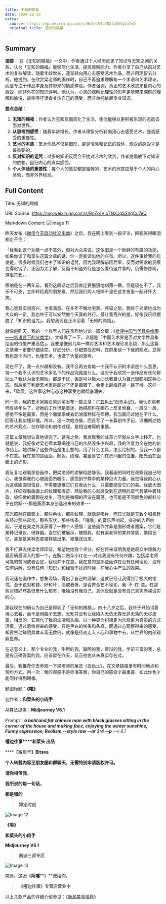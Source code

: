 ```yaml
---
title: 无知的赐福
date: 2024-12-20
extra:
  source: https://mp.weixin.qq.com/s/BnZo1VIo7NXJqSSVgCu7eQ
  original_title: 无知的赐福
---
```

## Summary
**摘要**：
在《无知的赐福》一文中，作者通过个人经历反思了知识与无知之间的关系，认为「无知的赐福」能够简化生活，提高观察能力。作者分享了自己从前对艺术的复杂解读，随着年龄增长，逐渐转向用心去感受艺术作品，而非用理智去分析。他提到，在欣赏梁老师的画作时，自己不再追求理解每一个术语和艺术理论，而是专注于作品本身及其带来的情感体验。作者强调，真正的艺术欣赏来自内心的感受，而非外在的知识评判。他认为，心灵的观察比理性的思考更能带来深刻的理解和愉悦，最终呼吁读者关注自己的感受，而非单纯依赖专业知识。

**要点总结**：
1. **无知的赐福**：作者认为无知反而简化了生活，使他能够以更积极乐观的态度去面对世界。
2. **从思考到感受**：随着年龄增长，作者从理智分析转向用心去感受艺术，强调感受的重要性。
3. **艺术的本质**：艺术作品不仅是图形，更是情感和记忆的载体，观众的感受才是最重要的。
4. **反对知识的诅咒**：过多的知识反而会干扰对艺术的欣赏，作者提倡放下对知识的依赖，回归内心的真实感受。
5. **个人体验的重要性**：每个人的感受都是独特的，艺术的欣赏应基于个人的内心体验，而非外界标准。
## Full Content
Title: 无知的赐福

URL Source: https://mp.weixin.qq.com/s/BnZo1VIo7NXJqSSVgCu7eQ

Markdown Content:
![Image 11](https://mmbiz.qpic.cn/mmbiz_jpg/Ia6gU9JNtko5CLoc5Wbh3pmm6QxKZqjw3H9eYPHQvGm29X7hK49RZibYmhVkUYUtbdib1WGvlQfAqQwWwKO078aA/640?wx_fmt=jpeg&from=appmsg)

昨天发布《[微信今天启动社交电商](https://mp.weixin.qq.com/s?__biz=MjM5MjAzODU2MA==&mid=2652801939&idx=1&sn=3aeafd6a97b53e15507c533b1df26b01&scene=21#wechat_redirect)》之后，我在网上看到一段评论，把我笑得眼泪都止不住：

「我看到这个功能一点不意外，但对大众来说，这依旧是一个新鲜的有趣的功能，如果你读了和菜头这篇文章的话，你一定能读出他的兴奋。所以，这件事给我的启发是，很多时候我们也中了知识的诅咒，因为我理解前因后果，反而对需求的洞察变得迟钝了，正因为太了解，反而不知道外行是怎么看待这件事的。仍需修炼啊，道阻其长。」

哪怕是在一两年前，看到这段话之后我肯定要狠狠地刻薄一番。但是现在不了，我乐不可支，立即转给我的朋友看，然后我们两人相隔千里在这冬夜里一起开怀大笑。

我心里其实很高兴，也很满意。在多年不懈地宅家、养猫之后，我终于光荣地成为大众的一员，我也终于可以安然做个天真的外行。最让我高兴的是，好像我已经摆脱了「知识的诅咒」，我想我现在正沐浴着「无知的赐福」。

就像是昨天，我的一个群里人们在热烈地讨论一篇文章：《[批评中国当代具象绘画——新语言下的分类学](https://mp.weixin.qq.com/s?__biz=MzU2NjA1MjY0MA==&mid=2247485481&idx=1&sn=244990a88d709bc977ccbfc5d95c646a&scene=21#wechat_redirect)》。大概看了一下，论题是「中国艺术界是否对文学性具象绘画的价值严重高估」。我要是像前几年一样对艺术和艺术理论发高烧，那么这篇文章我一定要仔细读完，仔细分析，仔细查找资料，在群里谈一下我的观点。显得我也是个内行，也懂艺术，也做了大量的思考。  

现在不了，我一点兴趣都没有。我不会再去查每一个我不认识的术语是什么意思，每一个我不认识的艺术家名下的作品究竟是什么。这对于我欣赏一张作品有任何帮助么？我认为全无帮助，都是干扰，但是可以极大助长我自认为自己很聪明这种心态。然后勇于判断艺术家是画对了还是画错了，会走上巅峰还是一路下滑。这样一来，「欣赏」这件事这种心态这种享受也就彻底消失。

同一天，我的艺术家朋友梁远苇发布一篇文章：《[“五色土”创作手记](https://mp.weixin.qq.com/s?__biz=MzI4MzE0NjQzMg==&mid=2649709389&idx=1&sn=81500ec5e89086e17e5ca7a3c038f231&scene=21#wechat_redirect)》。我认识梁老师有些年头了，对她的工作很是着迷。她把颜料在画布上反复堆叠，一层又一层，感觉不像是画家，而是个雕塑家或者奶油蛋糕标花师傅。我当面问过她在干什么，回答让我似懂非懂。所以，这一次她办展，而且写了一长篇创作手记，详细阐述她的艺术观点、创作理论和创作过程，是相当难得的事情。

这篇文章我很认真地读完了。读完之后，我发现我的注意力早就从文字上移开。也就是说，我好像对梁老师本尊阐述自己的作品没多少兴趣，我的注意力全在她的新作品上。她讲解了这些作品是怎么想的，用了什么工具，怎么绘制的，但我一点都不在意。我在意的是画面，颜色，纹理，甚至是它们在房间里的位置，阳光洒在画面上的光影。

我反复地观看那些画作，把梁老师的讲解彻底静音。我看画的同时在观察我自己的心，我觉得我的心被画面所吸引，感受到宁静中的某种巨大力量。我觉得我的心认为这些画面很悦目，不需要思维它们在表达什么，只需要感受它们的美。我放大图片，仔细观看画面上的纹理和痕迹，然后我的心就感受到在透明的空气有某种极轻盈、极细微的震颤在发生，可能是微细的声波在震荡，也可能是不同颜色的颜料分子在跳跃---那是画面本身创造出来的效果---

阳光照射在画面上，那些色块，那些纹理，就像是唱片，而日光就是无数个唱机针头经过那些起伏，那些形状，那些线条，「嗡嗡」的音乐声响起，噪杂的人声响起，于是在美之外我获得了一种个人感悟：这些画作并非是图形或者图案，它们是某种记录仪，储存器。当它们被展示，被照射，就有梁老师的某种情感，某段记忆，甚至是某种态度被释放出来，被播送出来。

我不打算去找梁老师印证，希望她给我个评分，好在将来证明我是她观众中理解力最正确最深入的那一个，在胸口贴朵小红花---对此我没有任何兴趣，包括梁老师可能的赞同或者否定，我也并不在意。我在意的是那些画作在没有任何理论，没有任何讲解，没有任何「知识」和经验干扰的时候，在我心中产生的效果。

我沉迷在画作中，想象现场，得出了自己的理解，这就已经让我得到了极大的愉悦。至于说对和错，好和坏，高或者低，是否符合艺术理论，我-不-在-意。在那些对错好坏高低里什么都有，唯独没有我自己，具体说就是没有自己真实赤裸诚实的心。

那我现在的确认为自己是得到了「无知的赐福」。四十八岁之后，我终于开始试着用心去看，而不是用脑子去想。无知并没有让我陷入无依无靠无抓无落的无尽虚空，相反的，它简化了我的生活和头脑，以一种更为积极更为乐观更为真实的方式活着。通过思维得来的感受，只是黑白的线条和条框，而通过心观察得来的感受，却要生动鲜明具体丰富无数倍，就像是径直走入人心和事物中去，从世界的内部观察世界。

在这意义上，那个专业的我，牛屄的我，聪明的我，善辩的我，学识丰富的我，总是有正确答案的我，应该留在昨天，反正他也从未真实存在过。

最后，我推荐你去参观一下梁老师的展览《五色土》，在文章链接里有时间地点和预约方式。再一次：我的观感不是标准答案，你自己的感受才最重要，如此你也才能同样得到赐福。

题图标题：**《嚯》**

创作者：**和菜头的小肉手**

AI算法提供：**Midjourney V6.1**

Prompt：_____a bald and fat chinese man with black glasses sitting in the corner of the house and making face, enjoying the winter sunshine, Funny expression, Realism --style raw --ar 3:4 --p____ \--v 6.1_

**槽边往事****和菜头 出品**

****【微信号】****Bitsea**** 

**个人转载内容至朋友圈和群聊天，无需特别申请版权许可。**

**请你相信我，**

**我所说的每一句话，**

**都是错的**

>  **禅定时刻**

![Image 12](https://mmbiz.qpic.cn/mmbiz_jpg/Ia6gU9JNtko5CLoc5Wbh3pmm6QxKZqjwVmrNSTWEALUDeM8FH7Sia3wb1p7Z83he43Ar7EpiaYOcBKzOvIxbUEJw/640?wx_fmt=jpeg&from=appmsg)

**《唉》**

**和菜头的小肉手**

**Midjourney V6.1**

>  **南派三叔专区**

![Image 13](https://mmbiz.qpic.cn/mmbiz_jpg/Ia6gU9JNtko5CLoc5Wbh3pmm6QxKZqjwsNiaK0fjHxrk6ZoGI3aJRgqv65M2kYheQhe4sJzdFZsib1QcgXSejbaQ/640?wx_fmt=jpeg&from=appmsg)

南派，这张《**阿嚏****》**送给你。

>  **《槽边往事》专营店营业中**

以上几款产品的详细介绍参见：《[新品美食推荐](https://mp.weixin.qq.com/s?__biz=MjM5MjAzODU2MA==&mid=2652801681&idx=1&sn=14620ec952928e23d02fc38dcf3acdeb&scene=21#wechat_redirect)》

